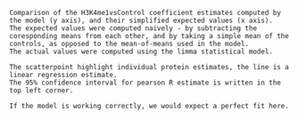 
    Comparison of the H3K4me1vsControl coefficient estimates computed by the model (y axis), and their simplified expected values (x axis).
    The expected values were computed naively - by subtracting the coresponding means from each other, and by taking a simple mean of the controls, as opposed to the mean-of-means used in the model.
    The actual values were computed using the limma statistical model.
    
    The scatterpoint highlight individual protein estimates, the line is a linear regression estimate.
    The 95% confidence interval for pearson R estimate is written in the top left corner.
    
    If the model is working correctly, we would expect a perfect fit here.
    